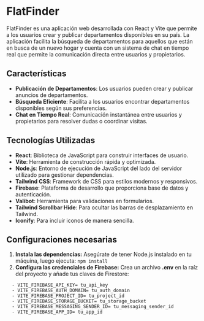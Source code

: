 # FlatFinder

FlatFinder es una aplicación web desarrollada con React y Vite que permite a los usuarios crear y publicar departamentos disponibles en su país. La aplicación facilita la búsqueda de departamentos para aquellos que están en busca de un nuevo hogar y cuenta con un sistema de chat en tiempo real que permite la comunicación directa entre usuarios y propietarios.

## Características

- **Publicación de Departamentos**: Los usuarios pueden crear y publicar anuncios de departamentos.
- **Búsqueda Eficiente**: Facilita a los usuarios encontrar departamentos disponibles según sus preferencias.
- **Chat en Tiempo Real**: Comunicación instantánea entre usuarios y propietarios para resolver dudas o coordinar visitas.

## Tecnologías Utilizadas

- **React**: Biblioteca de JavaScript para construir interfaces de usuario.
- **Vite**: Herramienta de construcción rápida y optimizada.
- **Node.js**: Entorno de ejecución de JavaScript del lado del servidor utilizado para gestionar dependencias.
- **Tailwind CSS**: Framework de CSS para estilos modernos y responsivos.
- **Firebase**: Plataforma de desarrollo que proporciona base de datos y autenticación.
- **Valibot**: Herramienta para validaciones en formularios.
- **Tailwind Scrollbar Hide**: Para ocultar las barras de desplazamiento en Tailwind.
- **Iconify**: Para incluir iconos de manera sencilla.

## Configuraciones necesarias

1. **Instala las dependencias:** Asegúrate de tener Node.js instalado en tu máquina, luego ejecuta: ``` npm install ```
2. **Configura las credenciales de Firebase:** Crea un archivo **.env** en la raíz del proyecto y añade tus claves de Firestore:
```
  - VITE_FIREBASE_API_KEY= tu_api_key
  - VITE_FIREBASE_AUTH_DOMAIN= tu_auth_domain
  - VITE_FIREBASE_PROJECT_ID= tu_project_id
  - VITE_FIREBASE_STORAGE_BUCKET= tu_storage_bucket
  - VITE_FIREBASE_MESSAGING_SENDER_ID= tu_messaging_sender_id
  - VITE_FIREBASE_APP_ID= tu_app_id
```

